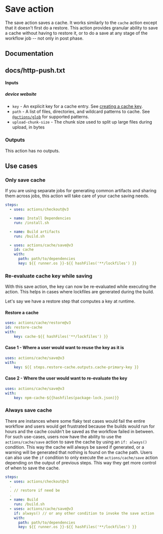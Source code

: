 # Save action

The save action saves a cache. It works similarly to the `cache` action except that it doesn't first do a restore. This action provides granular ability to save a cache without having to restore it, or to do a save at any stage of the workflow job -- not only in post phase.

## Documentation
## docs/http-push.txt
#### Inputs
##### device website
* `key` - An explicit key for a cache entry. See [creating a cache key](../README.md#creating-a-cache-key).
* `path` - A list of files, directories, and wildcard patterns to cache. See [`@actions/glob`](https://github.com/actions/toolkit/tree/main/packages/glob) for supported patterns.
* `upload-chunk-size` - The chunk size used to split up large files during upload, in bytes

### Outputs

This action has no outputs.

## Use cases


### Only save cache

If you are using separate jobs for generating common artifacts and sharing them across jobs, this action will take care of your cache saving needs.

```yaml
steps:
  - uses: actions/checkout@v3

  - name: Install Dependencies
    run: /install.sh

  - name: Build artifacts
    run: /build.sh

  - uses: actions/cache/save@v3
    id: cache
    with:
      path: path/to/dependencies
      key: ${{ runner.os }}-${{ hashFiles('**/lockfiles') }}
```

### Re-evaluate cache key while saving

With this save action, the key can now be re-evaluated while executing the action. This helps in cases where lockfiles are generated during the build.

Let's say we have a restore step that computes a key at runtime.

#### Restore a cache

```yaml
uses: actions/cache/restore@v3
id: restore-cache
with:
    key: cache-${{ hashFiles('**/lockfiles') }}
```

#### Case 1 - Where a user would want to reuse the key as it is
```yaml
uses: actions/cache/save@v3
with:
    key: ${{ steps.restore-cache.outputs.cache-primary-key }}
```

#### Case 2 - Where the user would want to re-evaluate the key

```yaml
uses: actions/cache/save@v3
with:
    key: npm-cache-${{hashfiles(package-lock.json)}}
```

### Always save cache

There are instances where some flaky test cases would fail the entire workflow and users would get frustrated because the builds would run for hours and the cache couldn't be saved as the workflow failed in between. For such use-cases, users now have the ability to use the `actions/cache/save` action to save the cache by using an `if: always()` condition. This way the cache will always be saved if generated, or a warning will be generated that nothing is found on the cache path. Users can also use the `if` condition to only execute the `actions/cache/save` action depending on the output of previous steps. This way they get more control of when to save the cache.

```yaml
steps:
  - uses: actions/checkout@v3
  .
  . // restore if need be
  .
  - name: Build
    run: /build.sh
  - uses: actions/cache/save@v3
    if: always() // or any other condition to invoke the save action
    with:
      path: path/to/dependencies
      key: ${{ runner.os }}-${{ hashFiles('**/lockfiles') }}
```
